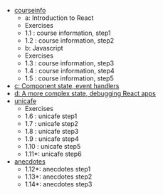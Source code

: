 - [courseinfo](./courseinfo/README.md)
   - a: Introduction to React
   - Exercises
   - 1.1  : course information, step1
   - 1.2  : course information, step2
   - b: Javascript
   - Exercises
   - 1.3  : course information, step3
   - 1.4  : course information, step4
   - 1.5  : course information, step5
- [c: Component state, event handlers](https://fullstackopen.com/en/part1/component_state_event_handlers)
- [d: A more complex state, debugging React apps](https://fullstackopen.com/en/part1/a_more_complex_state_debugging_react_apps)
- [unicafe](./unicafe/README.md)
   - Exercises
   - 1.6  : unicafe step1
   - 1.7  : unicafe step2
   - 1.8  : unicafe step3
   - 1.9  : unicafe step4
   - 1.10 : unicafe step5
   - 1.11*: unicafe step6
- [anecdotes](./anecdotes/README.md)
   - 1.12*: anecdotes step1
   - 1.13*: anecdotes step2
   - 1.14*: anecdotes step3
